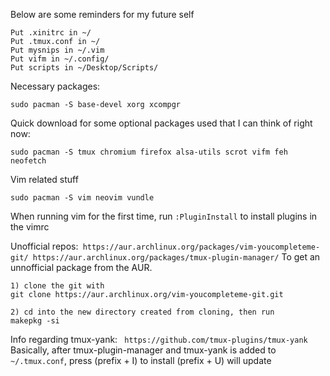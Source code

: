 Below are some reminders for my future self
```
Put .xinitrc in ~/
Put .tmux.conf in ~/
Put mysnips in ~/.vim
Put vifm in ~/.config/
Put scripts in ~/Desktop/Scripts/
```
Necessary packages:
```
sudo pacman -S base-devel xorg xcompgr
```
Quick download for some optional packages used that I can think of right now:
```
sudo pacman -S tmux chromium firefox alsa-utils scrot vifm feh neofetch 
```
Vim related stuff
```
sudo pacman -S vim neovim vundle
```
When running vim for the first time, run ```:PluginInstall``` to install plugins in the vimrc

Unofficial repos:``` https://aur.archlinux.org/packages/vim-youcompleteme-git/ https://aur.archlinux.org/packages/tmux-plugin-manager/```
To get an unnofficial package from the AUR. 
``` 
1) clone the git with
git clone https://aur.archlinux.org/vim-youcompleteme-git.git

2) cd into the new directory created from cloning, then run  
makepkg -si
```

Info regarding tmux-yank: 
``` https://github.com/tmux-plugins/tmux-yank```
Basically, after tmux-plugin-manager and tmux-yank is added to ```~/.tmux.conf```, press (prefix + I) to install (prefix + U) will update
		

